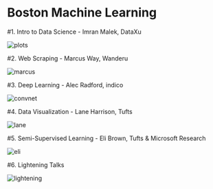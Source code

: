 **Boston Machine Learning**
===================

#1. Intro to Data Science - Imran Malek, DataXu

![plots](http://i.imgur.com/0wJnjgZ.png)

#2. Web Scraping - Marcus Way, Wanderu

![marcus](http://i.imgur.com/HbFgK4a.jpg)

#3. Deep Learning - Alec Radford, indico

![convnet](http://i.imgur.com/arsZs5t.gif)

#4. Data Visualization - Lane Harrison, Tufts

![lane](http://i.imgur.com/mk1eQ24.jpg)

#5. Semi-Supervised Learning - Eli Brown, Tufts & Microsoft Research

![eli](http://i.imgur.com/kJzIJdi.png)

#6. Lightening Talks

![lightening](http://i.imgur.com/AWUeSdN.png)